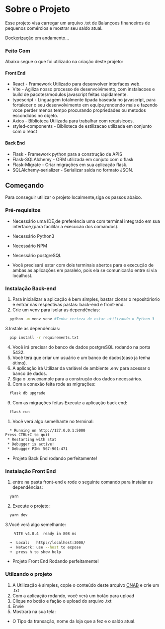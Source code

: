 # Sobre o Projeto

Esse projeto visa carregar um arquivo .txt de Balançoes financeiros de pequenos comércios e mostrar seu saldo atual.

Dockerização em andamento...

### Feito Com

Abaixo segue o que foi utilizado na criação deste projeto:

#### Front End
 - React - Framework Utilizado para desenvolver interfaces web.
 - Vite - Agiliza nosso processo de desenvolvimento, com instalacoes e build de pacotes/modulos javascript feitas rapidamente.
 - typescript - Linguagem totalmente tipada baseada no javascript, para fortalecer o seu desenvolvimento em equipe,rendendo mais e fazendo voce perder menos tempo procurando propriedades ou metodos escondidos no objeto.
 - Axios - Biblioteca Utilizada para trabalhar com requisicoes.
 - styled-components - Biblioteca de estilizacao utilizada em conjunto com o react

#### Back End
 - Flask - Framework python para a construção de APIS
 - Flask-SQLAlchemy - ORM utilizada em conjuto com o flask
 - Flask-Migrate - Criar migrações em sua aplicação flask.
 - SQLAlchemy-serializer - Serializar saída no formato JSON. 
<!-- GETTING STARTED -->

## Começando

Para conseguir utilizar o projeto localmente,siga os passos abaixo.
### Pré-requisitos

 - Necessário uma IDE,de preferência uma com terminal integrado em sua interface,(para facilitar a execucão dos comandos).

 - Necessário Python3

 - Necessário NPM

 - Necessário postgreSQL

 - Você precisará estar com dois terminais abertos para e execução de ambas as aplicações em paralelo, pois ela se comunicarão entre si via localhost.
### Instalação Back-end

1. Para inicializar a aplicação é bem simples, bastar clonar o repositóriorio e entrar nas respectivas pastas: back-end e front-end.
2. Crie um venv para isolar as dependências:
```sh
  python -m venv venv #Tenha certeza de estar utilizando o Python 3
```
3.Instale as dependências:
```sh
  pip install -r requirements.txt
```
4. Você irá precisar do banco de dados postgreSQL rodando na porta 5432.
5. Você terá que criar um usuário e um banco de dados(caso ja tenha ótimo).
6. A aplicação irá Utilizar da variável de ambiente .env para acessar o banco de dados.
7. Siga o .env.example para a construção dos dados necessários.
8. Com a conexão feita rode as migrações:
```sh
  flask db upgrade
```
9. Com as migrações feitas Execute a aplicação back end:

```sh
  flask run
```
1. Você verá algo semelhante no terminal:
```sh
  * Running on http://127.0.0.1:5000
Press CTRL+C to quit
 * Restarting with stat
 * Debugger is active!
 * Debugger PIN: 567-901-471
```
 - Projeto Back End rodando perfeitamente!

### Instalação Front End
1. entre na pasta front-end e rode o seguinte comando para instalar as dependências:
```sh
  yarn
```
2. Execute o projeto:
```sh
  yarn dev
```
3.Você verá algo semelhante:
```sh
    VITE v4.0.4  ready in 808 ms

  ➜  Local:   http://localhost:3000/
  ➜  Network: use --host to expose
  ➜  press h to show help
```
 - Projeto Front End Rodando perfeitamente!

### Utilzando o projeto

 1. A Utilização é simples, copie o conteúdo deste arquivo <a href="https://github.com/Kenzie-Academy-Brasil-Developers/desafio-backend-m6/blob/main/CNAB.txt">CNAB</a> e crie um .txt 
 2. Com a aplicação rodando, você verá um botão para upload
 3. Clique no botão e fação o upload do arquivo .txt
 4. Envie
 5. Mostrará na sua tela:
   - O Tipo da transação, nome da loja que a fez e o saldo atual.